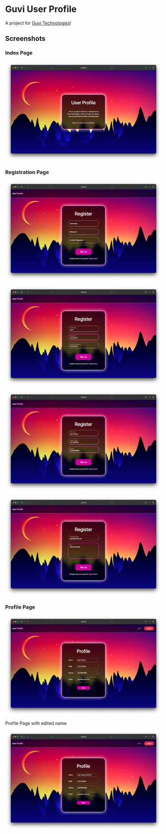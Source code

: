# Guvi User Profile

A project for [Guvi Technologies](https://guvi.in)!

## Screenshots

### Index Page

![](screenshots/1.png)

### Registration Page

![](screenshots/2.png)

![](screenshots/3.png)

![](screenshots/4.png)

![](screenshots/5.png)

### Profile Page

![](screenshots/6.png)

Profile Page with edited name

![](screenshots/7.png)
